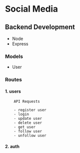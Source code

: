 # Social Media

## Backend Development

- Node 
- Express

### Models

- User

### Routes


#### 1. users


        API Requests

        - register user
        - login
        - update user
        - delete user
        - get user
        - follow user
        - unfollow user


#### 2. auth
